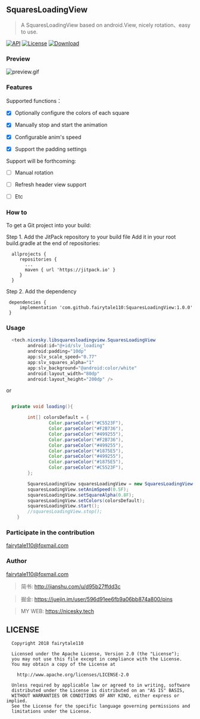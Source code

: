 
## SquaresLoadingView
> A SquaresLoadingView based on android.View, nicely rotation、easy to use.

[![API](https://img.shields.io/badge/API-19%2B-brightgreen.svg)](https://android-arsenal.com/api?level=19) 
[![License](https://img.shields.io/badge/license-Apache%202-green.svg)](https://www.apache.org/licenses/LICENSE-2.0)
[![Download](https://img.shields.io/badge/Download-1.0.0-brightgreen.svg) ](https://github.com/fairytale110/SquaresLoadingView/archive/1.0.0.zip)

### Preview

![preview.gif](https://upload-images.jianshu.io/upload_images/1781452-f256a5f5da4f9026.gif?imageMogr2/auto-orient/strip)

### Features

Supported functions：

- [x] Optionally configure the colors of each square
- [x] Manually stop and start the animation
- [x] Configurable anim's speed

- [x] Support the padding settings


Support will be forthcoming:

- [ ] Manual rotation

- [ ] Refresh header view support

- [ ] Etc 

### How to 

To get a Git project into your build:

Step 1. Add the JitPack repository to your build file
Add it in your root build.gradle at the end of repositories:
```
  allprojects {
     repositories {
       ...
       maven { url 'https://jitpack.io' }
     }
  }
```
Step 2. Add the dependency
```
 dependencies {
     implementation 'com.github.fairytale110:SquaresLoadingView:1.0.0'
 }
```

### Usage

```java
  <tech.nicesky.libsquaresloadingview.SquaresLoadingView
        android:id="@+id/slv_loading"
        android:padding="10dp"
        app:slv_scale_speed="0.77"
        app:slv_squares_alpha="1"
        app:slv_background="@android:color/white"
        android:layout_width="80dp"
        android:layout_height="200dp" />
```
or
```java

  private void loading(){

        int[] colorsDefault = {
                Color.parseColor("#C5523F"),
                Color.parseColor("#F2B736"),
                Color.parseColor("#499255"),
                Color.parseColor("#F2B736"),
                Color.parseColor("#499255"),
                Color.parseColor("#1875E5"),
                Color.parseColor("#499255"),
                Color.parseColor("#1875E5"),
                Color.parseColor("#C5523F"),
        };

        SquaresLoadingView squaresLoadingView = new SquaresLoadingView(this);
        squaresLoadingView.setAnimSpeed(0.5F);
        squaresLoadingView.setSquareAlpha(0.8F);
        squaresLoadingView.setColors(colorsDefault);
        squaresLoadingView.start();
        //squaresLoadingView.stop();
    }
```

### Participate in the contribution
fairytale110@foxmail.com


### Author
fairytale110@foxmail.com
> 简书: http://jianshu.com/u/d95b27ffdd3c

> 掘金: https://juejin.im/user/596d91ee6fb9a06bb874a800/pins

> MY WEB: https://nicesky.tech


## LICENSE

```
  Copyright 2018 fairytale110

  Licensed under the Apache License, Version 2.0 (the "License");
  you may not use this file except in compliance with the License.
  You may obtain a copy of the License at

    http://www.apache.org/licenses/LICENSE-2.0

  Unless required by applicable law or agreed to in writing, software
  distributed under the License is distributed on an "AS IS" BASIS,
  WITHOUT WARRANTIES OR CONDITIONS OF ANY KIND, either express or implied.
  See the License for the specific language governing permissions and
  limitations under the License.
```
